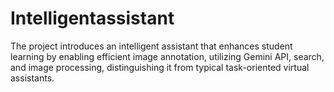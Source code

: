 # Intelligentassistant
The project introduces an intelligent assistant that enhances student learning by enabling efficient image annotation, utilizing Gemini API, search, and image processing, distinguishing it from typical task-oriented virtual assistants.
